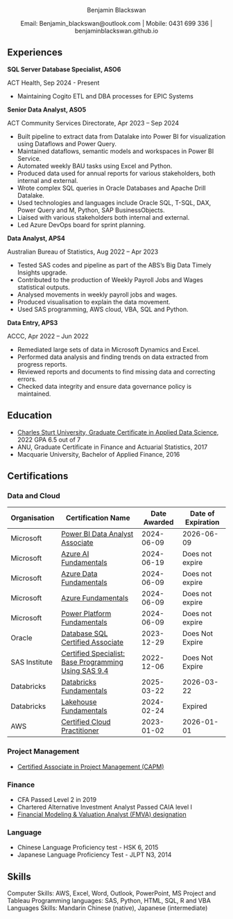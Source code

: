<p align="center"> Benjamin Blackswan </p>

<p align="center"> Email: Benjamin_blackswan@outlook.com   |   Mobile: 0431 699 336  | benjaminblackswan.github.io </p>
    

## Experiences


**SQL Server Database Specialist, ASO6**

ACT Health, Sep 2024 - Present
* Maintaining Cogito ETL and DBA processes for EPIC Systems



**Senior Data Analyst, ASO5**

ACT Community Services Directorate, Apr 2023 – Sep 2024

* Built pipeline to extract data from Datalake into Power BI for visualization using Dataflows and Power Query.
* Maintained dataflows, semantic models and workspaces in Power BI Service.
* Automated weekly BAU tasks using Excel and Python.
* Produced data used for annual reports for various stakeholders, both internal and external.
* Wrote complex SQL queries in Oracle Databases and Apache Drill Datalake.
* Used technologies and languages include Oracle SQL, T-SQL, DAX, Power Query and M, Python, SAP BusinessObjects.
* Liaised with various stakeholders both internal and external.
* Led Azure DevOps board for sprint planning.


**Data Analyst, APS4**

Australian Bureau of Statistics, Aug 2022 – Apr 2023
* Tested SAS codes and pipeline as part of the ABS’s Big Data Timely Insights upgrade.
* Contributed to the production of Weekly Payroll Jobs and Wages statistical outputs.
* Analysed movements in weekly payroll jobs and wages.
* Produced visualisation to explain the data movement.
* Used SAS programming, AWS cloud, VBA, SQL and Python.


**Data Entry, APS3**

ACCC, Apr 2022 – Jun 2022
* Remediated large sets of data in Microsoft Dynamics and Excel.
* Performed data analysis and finding trends on data extracted from progress reports.
* Reviewed reports and documents to find missing data and correcting errors.
* Checked data integrity and ensure data governance policy is maintained.

## Education
* [Charles Sturt University, Graduate Certificate in Applied Data Science](https://www.myequals.net/sharelink/b685bd77-3baa-4aec-be40-16c5920776b3/d8b75971-d999-43f9-a4dd-11b531ba1c8b), 2022 GPA 6.5 out of 7
* ANU, Graduate Certificate in Finance and Actuarial Statistics, 2017
* Macquarie University, Bachelor of Applied Finance, 2016

## Certifications
### Data and Cloud

|Organisation|Certification Name|Date Awarded|Date of Expiration|
|-------------|------------|------------|------------|
|Microsoft|[Power BI Data Analyst Associate](https://learn.microsoft.com/en-us/users/ben/credentials/d9cccfa80cf0c5b6)|2024-06-09|2026-06-09|
|Microsoft|[Azure AI Fundamentals](https://learn.microsoft.com/en-us/users/ben/credentials/7c744207c72b92f5)|2024-06-19|Does not expire|
|Microsoft|[Azure Data Fundamentals](https://learn.microsoft.com/en-us/users/ben/credentials/7c3d0edb35c96bcd)|2024-06-09|Does not expire|
|Microsoft|[Azure Fundamentals](https://learn.microsoft.com/en-us/users/ben/credentials/245d00390241775d)|2024-06-09|Does not expire|
|Microsoft|[Power Platform Fundamentals](https://learn.microsoft.com/en-us/users/ben/credentials/6d9bde1a78ea6758)|2024-06-09|Does not expire|
|Oracle|[Database SQL Certified Associate](https://catalog-education.oracle.com/ords/certview/sharebadge?id=1CC7EDBCCAD6C783CA6AC33E19B113ED3BA1121AAC068155332CF430EB87017C)|2023-12-29|Does Not Expire|
|SAS Institute|[Certified Specialist: Base Programming Using SAS 9.4](https://www.credly.com/badges/98dfa795-4036-4b30-a89f-c374e7bcebfd)|2022-12-06|Does Not Expire|
|Databricks|[Databricks Fundamentals](https://credentials.databricks.com/51a82c33-0e4e-461e-8ed8-98a491a0ed34#acc.XoNmS7QR)|2025-03-22|2026-03-22|
|Databricks|[Lakehouse Fundamentals](https://credentials.databricks.com/63b4b6de-b836-40e9-8229-c083df4fa17f)|2024-02-24|Expired|
|AWS|[Certified Cloud Practitioner](https://www.credly.com/badges/0d0ea35d-e7ce-412c-aa1b-109b5d20cfb1)|2023-01-02|2026-01-01|

### Project Management
* [Certified Associate in Project Management (CAPM)](https://www.credly.com/badges/3975dc4e-7158-44f3-b116-bdad3b8acd9a)

### Finance
* CFA Passed Level 2 in 2019
* Chartered Alternative Investment Analyst Passed CAIA level I
* [Financial Modeling & Valuation Analyst (FMVA) designation](https://credentials.corporatefinanceinstitute.com/f32d8e09-8a91-4599-86b6-539622bdee03#acc.5IdE6FTQ)

### Language
* Chinese Language Proficiency test - HSK 6, 2015                                         
* Japanese Language Proficiency Test - JLPT N3, 2014
	
## Skills
Computer Skills: AWS, Excel, Word, Outlook, PowerPoint, MS Project and Tableau
Programming languages: SAS, Python, HTML, SQL, R and VBA
Languages Skills: Mandarin Chinese (native), Japanese (intermediate)
